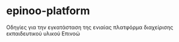 # epinoo-platform
Οδηγίες για την εγκατάσταση της ενιαίας πλατφόρμα διαχείρισης εκπαιδευτικού υλικού Επινοώ
